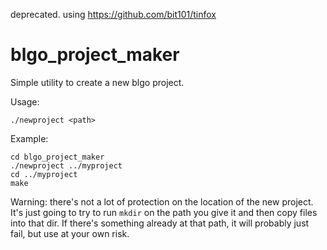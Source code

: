 deprecated. using https://github.com/bit101/tinfox

# blgo_project_maker

Simple utility to create a new blgo project.

Usage:

`./newproject <path>`

Example:

```
cd blgo_project_maker
./newproject ../myproject
cd ../myproject
make
```

Warning: there's not a lot of protection on the location of the new project. It's just going to try to run `mkdir` on the path you give it and then copy files into that dir. If there's something already at that path, it will probably just fail, but use at your own risk.
